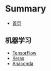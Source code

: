 # Summary

* [首页](README.md)

## 机器学习

* [TensorFlow](/大数据分析/机器学习/TensorFlow.md)
* [Keras](/大数据分析/机器学习/Keras.md)
* [Anaconda](/大数据分析/机器学习/Anaconda.md)




